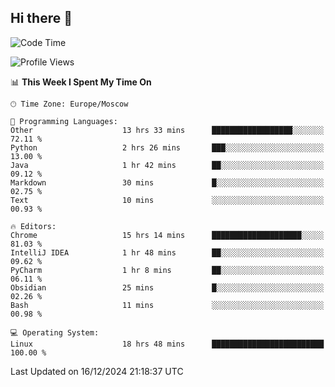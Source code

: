 ## Hi there 👋
<!--START_SECTION:waka-->
![Code Time](http://img.shields.io/badge/Code%20Time-4%2C584%20hrs%2053%20mins-blue)

![Profile Views](http://img.shields.io/badge/Profile%20Views-125-blue)

📊 **This Week I Spent My Time On** 

```text
🕑︎ Time Zone: Europe/Moscow

💬 Programming Languages: 
Other                    13 hrs 33 mins      ██████████████████░░░░░░░   72.11 % 
Python                   2 hrs 26 mins       ███░░░░░░░░░░░░░░░░░░░░░░   13.00 % 
Java                     1 hr 42 mins        ██░░░░░░░░░░░░░░░░░░░░░░░   09.12 % 
Markdown                 30 mins             █░░░░░░░░░░░░░░░░░░░░░░░░   02.75 % 
Text                     10 mins             ░░░░░░░░░░░░░░░░░░░░░░░░░   00.93 % 

🔥 Editors: 
Chrome                   15 hrs 14 mins      ████████████████████░░░░░   81.03 % 
IntelliJ IDEA            1 hr 48 mins        ██░░░░░░░░░░░░░░░░░░░░░░░   09.62 % 
PyCharm                  1 hr 8 mins         ██░░░░░░░░░░░░░░░░░░░░░░░   06.11 % 
Obsidian                 25 mins             █░░░░░░░░░░░░░░░░░░░░░░░░   02.26 % 
Bash                     11 mins             ░░░░░░░░░░░░░░░░░░░░░░░░░   00.98 % 

💻 Operating System: 
Linux                    18 hrs 48 mins      █████████████████████████   100.00 % 
```


 Last Updated on 16/12/2024 21:18:37 UTC
<!--END_SECTION:waka-->
<!--
**w3ll1ngt/w3ll1ngt** is a ✨ _special_ ✨ repository because its `README.md` (this file) appears on your GitHub profile.

Here are some ideas to get you started:

- 🔭 I’m currently working on ...
- 🌱 I’m currently learning ...
- 👯 I’m looking to collaborate on ...
- 🤔 I’m looking for help with ...
- 💬 Ask me about ...
- 📫 How to reach me: ...
- 😄 Pronouns: ...
- ⚡ Fun fact: ...
-->
